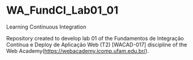 # WA_FundCI_Lab01_01
Learning Continuous Integration

Repository created to develop lab 01 of the Fundamentos de Integração Contínua e Deploy de Aplicação Web (T2) [WACAD-017] discipline of the Web Academy(https://webacademy.icomp.ufam.edu.br/).
